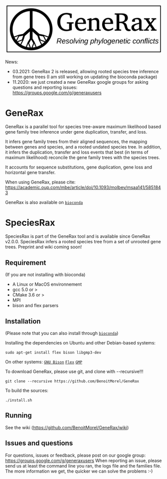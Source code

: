 ![alt text](doc/generax_logo.png?raw=true "GeneRax")

News: 
* 03.2021: GeneRax 2 is released, allowing rooted species tree inference from gene trees (I am still working on updating the bioconda package) 
* 11.2020: we just created a new GeneRax google groups for asking questions and reporting issues:  https://groups.google.com/g/generaxusers

# GeneRax 

GeneRax is a parallel tool for species tree-aware maximum likelihood based gene family tree inference under gene duplication, transfer, and loss.

It infers gene family trees from their aligned sequences, the mapping between genes and species, and a rooted undated species tree. In addition, it infers the duplication, transfer and loss events that best (in terms of maximum likelihood) reconcile the gene family trees with the species trees.

It accounts for sequence substitutions, gene duplication, gene loss and horizontal gene transfer.

When using GeneRax, please cite: https://academic.oup.com/mbe/article/doi/10.1093/molbev/msaa141/5851843

GeneRax is also available on [`bioconda`](https://anaconda.org/bioconda/generax) 

# SpeciesRax

SpeciesRax is part of the GeneRax tool and is available since GeneRax v2.0.0. SpeciesRax infers a rooted species tree from a set of unrooted gene trees. Preprint and wiki coming soon!

## Requirement

(If you are not installing with bioconda)

* A Linux or MacOS environnement
* gcc 5.0 or > 
* CMake 3.6 or >
* MPI
* bison and flex parsers


## Installation 

(Please note that you can also install through [`bioconda`](https://anaconda.org/bioconda/generax))

Installing the dependencies on Ubuntu and other Debian-based systems:
```
sudo apt-get install flex bison libgmp3-dev
```

On other systems: [`GNU Bison`](http://www.gnu.org/software/bison/) [`Flex`](http://flex.sourceforge.net/) [`GMP`](https://gmplib.org/)


 To download GeneRax, please use git,  and clone with --recursive!!!

```
git clone --recursive https://github.com/BenoitMorel/GeneRax
```

To build the sources:
```
./install.sh
```
## Running

See the wiki (https://github.com/BenoitMorel/GeneRax/wiki)

## Issues and questions

For questions, issues or feedback, please post on our google group: https://groups.google.com/g/generaxusers
When reporting an issue, please send us at least the command line you ran, the logs file and the families file. The more information we get, the quicker we can solve the problems :-)


